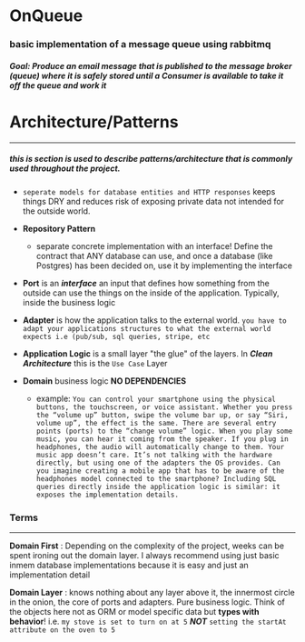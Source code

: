 # OnQueue
### basic implementation of a message queue using rabbitmq

##### Goal: Produce an email message that is published to the message broker (queue) where it is safely stored until a Consumer is available to take it off the queue and work it


# Architecture/Patterns
***
##### this is section is used to describe patterns/architecture that is commonly used throughout the project.
* `seperate models for database entities and HTTP responses` keeps things DRY and reduces risk of exposing private data not intended for the outside world.

* **Repository Pattern**
  * separate concrete implementation with an interface! Define the contract that ANY database can use, and once a database (like Postgres) has been decided on, use it by implementing the interface
* **Port** is an ***interface***  an input that defines how something from the outside can use the things on the inside of the application. Typically, inside the business logic
* **Adapter** is how the application talks to the external world. `you have to adapt your applications structures to what the external world expects i.e (pub/sub, sql queries, stripe, etc`
* **Application Logic** is a small layer "the glue" of the layers. In ***Clean Architecture*** this is the `Use Case` Layer
* **Domain** business logic **NO DEPENDENCIES**
  * example: `You can control your smartphone using the physical buttons, the touchscreen, or voice assistant. Whether you press the “volume up” button, swipe the volume bar up, or say “Siri, volume up”, the effect is the same. There are several entry points (ports) to the “change volume” logic.
    When you play some music, you can hear it coming from the speaker. If you plug in headphones, the audio will automatically change to them. Your music app doesn’t care. It’s not talking with the hardware directly, but using one of the adapters the OS provides.
    Can you imagine creating a mobile app that has to be aware of the headphones model connected to the smartphone? Including SQL queries directly inside the application logic is similar: it exposes the implementation details.`

### Terms
***
**Domain First**
: Depending on the complexity of the project, weeks can be spent ironing out the domain layer.
I always recommend using just basic inmem database implementations because it is easy and just an implementation detail

**Domain Layer**
: knows nothing about any layer above it, the innermost circle in the onion, the core of ports and adapters.
Pure business logic. Think of the objects here not as ORM or model specific data but **types with behavior**!
i.e. `my stove is set to turn on at 5` ***NOT*** `setting the startAt attribute on the oven to 5`


